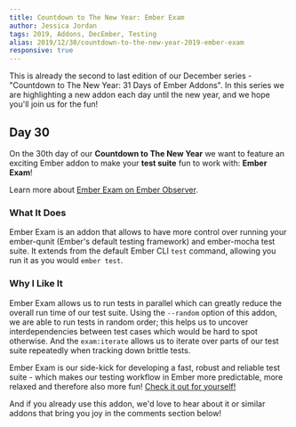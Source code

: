 ```yaml
---
title: Countdown to The New Year: Ember Exam
author: Jessica Jordan
tags: 2019, Addons, DecEmber, Testing
alias: 2019/12/30/countdown-to-the-new-year-2019-ember-exam
responsive: true
---
```


This is already the second to last edition of our December series - "Countdown to The New Year: 31 Days of Ember Addons".  In this series we are highlighting a new addon each day until the new year, and we hope you'll join us for the fun!

## Day 30

On the 30th day of our **Countdown to The New Year** we want to feature an exciting Ember addon to make your **test suite** fun to work with: **Ember Exam**!

Learn more about [Ember Exam on Ember Observer](https://emberobserver.com/addons/ember-exam).

### What It Does

Ember Exam is an addon that allows to have more control over running your ember-qunit (Ember's default testing framework) and ember-mocha test suite. It extends from the default Ember CLI `test` command, allowing you run it as you would `ember test`.

### Why I Like It

Ember Exam allows us to run tests in parallel which can greatly reduce the overall run time of our test suite. Using the `--random` option of this addon, we are able to run tests in random order; this helps us to uncover interdependencies between test cases which would be hard to spot otherwise. And the `exam:iterate` allows us to iterate over parts of our test suite repeatedly when tracking down brittle tests.

Ember Exam is our side-kick for developing a fast, robust and reliable test suite - which makes our testing workflow in Ember more predictable, more relaxed and therefore also more fun! [Check it out for yourself!](https://emberobserver.com/addons/ember-exam)

And if you already use this addon, we'd love to hear about it or similar addons that bring you joy in the comments section below!
